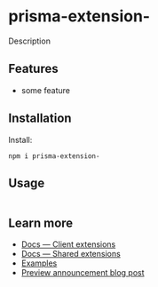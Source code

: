 # prisma-extension-

Description

## Features

- some feature

## Installation

Install:

```
npm i prisma-extension-
```

## Usage

```typescript
```

## Learn more

- [Docs — Client extensions](https://www.prisma.io/docs/concepts/components/prisma-client/client-extensions)
- [Docs — Shared extensions](https://www.prisma.io/docs/concepts/components/prisma-client/client-extensions/shared-extensions)
- [Examples](https://github.com/prisma/prisma-client-extensions/tree/main)
- [Preview announcement blog post](https://www.prisma.io/blog/client-extensions-preview-8t3w27xkrxxn#introduction)
